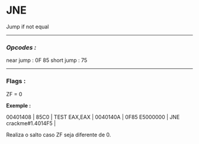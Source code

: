 # JNE

Jump if not equal

---

### *Opcodes :*

near jump  : 0F 85
short jump : 75


---


### Flags :

ZF = 0

 

**Exemple :**


00401408 | 85C0                                    | TEST EAX,EAX                                                    |
0040140A | 0F85 E5000000                           | JNE crackme#1.4014F5                                            |


Realiza o salto caso ZF seja diferente de 0.